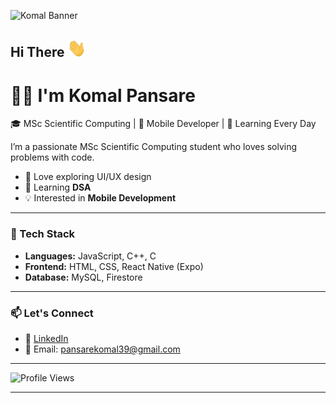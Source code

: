 ![Komal Banner](https://capsule-render.vercel.app/api?type=waving&color=gradient&height=200&section=header&text=Komal%20Pansare&fontSize=50&fontColor=fff)


<h2> Hi There <img src="https://github.com/ABSphreak/ABSphreak/blob/master/gifs/Hi.gif" width="30px"></h2>
 

# 👩‍💻 I'm Komal Pansare
🎓 MSc Scientific Computing | <!--🌐 Web &--> 📱 Mobile Developer | 🚀 Learning Every Day

   I’m a passionate MSc Scientific Computing student who loves solving problems with code.  
- 🎨 Love exploring UI/UX design  
- 🌱 Learning **DSA**  
- 💡 Interested in **Mobile Development**  

---

### 🚀 Tech Stack
- **Languages:** JavaScript, C++, C 
- **Frontend:** HTML, CSS, React Native (Expo)  
- **Database:** MySQL, Firestore  

---



<!--### 📊 GitHub Stats

[![GitHub Streak](https://streak-stats.demolab.com?user=Pansarekomal039&theme=radical)](https://git.io/streak-stats)




---
-->

### 📫 Let's Connect
- 🔗 [LinkedIn](https://www.linkedin.com/in/komal-pansare-7321b3267/)
- 📧 Email: pansarekomal39@gmail.com

---

![Profile Views](https://komarev.com/ghpvc/?username=Pansarekomal039&label=Profile%20views&color=0e75b6&style=flat)

<!--
### 💡 Fun Facts
- 🌱 Currently exploring full-stack development
- ✨ Love turning ideas into real apps
- ☕ Always up for coffee & code!
-->
---
